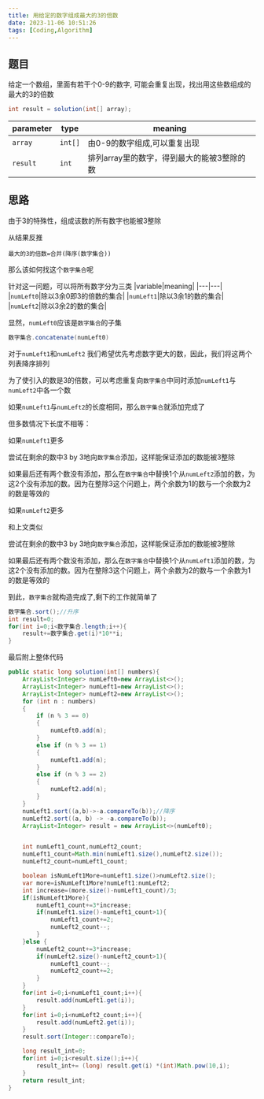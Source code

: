 ```yaml
---
title: 用给定的数字组成最大的3的倍数
date: 2023-11-06 10:51:26
tags: [Coding,Algorithm]
---
```


## 题目

给定一个数组，里面有若干个0-9的数字, 可能会重复出现，找出用这些数组成的最大的3的倍数

```java
int result = solution(int[] array);
```
|parameter|type|meaning|
|---|---|---|
|`array`|`int[]`|由0-9的数字组成,可以重复出现|
|`result`|`int`| 排列array里的数字，得到最大的能被3整除的数|

## 思路

由于3的特殊性，组成该数的所有数字也能被3整除

从结果反推

```
最大的3的倍数=合并(降序(数字集合))
```


那么该如何找这个`数字集合`呢


针对这一问题，可以将所有数字分为三类
|variable|meaning|
|---|---|
|`numLeft0`|除以3余0即3的倍数的集合|
|`numLeft1`|除以3余1的数的集合|
|`numLeft2`|除以3余2的数的集合|

显然，`numLeft0`应该是`数字集合`的子集
```java
数字集合.concatenate(numLeft0)
```
对于`numLeft1`和`numLeft2`
我们希望优先考虑数字更大的数，因此，我们将这两个列表降序排列

为了使引入的数是3的倍数，可以考虑重复向`数字集合`中同时添加`numLeft1`与`numLeft2`中各一个数

如果`numLeft1`与`numLeft2`的长度相同，那么`数字集合`就添加完成了

但多数情况下长度不相等：
    
如果`numLeft1`更多

尝试在剩余的数中3 by 3地向`数字集合`添加，这样能保证添加的数能被3整除

如果最后还有两个数没有添加，那么在`数字集合`中替换1个从`numLeft2`添加的数，为这2个没有添加的数。因为在整除3这个问题上，两个余数为1的数与一个余数为2的数是等效的

如果`numLeft2`更多

和上文类似

尝试在剩余的数中3 by 3地向`数字集合`添加，这样能保证添加的数能被3整除

如果最后还有两个数没有添加，那么在`数字集合`中替换1个从`numLeft1`添加的数，为这2个没有添加的数。因为在整除3这个问题上，两个余数为2的数与一个余数为1的数是等效的

到此，`数字集合`就构造完成了,剩下的工作就简单了

```java
数字集合.sort();//升序
int result=0;
for(int i=0;i<数字集合.length;i++){
    result+=数字集合.get(i)*10**i;
}
```

最后附上整体代码
```java
public static long solution(int[] numbers){
    ArrayList<Integer> numLeft0=new ArrayList<>();
    ArrayList<Integer> numLeft1=new ArrayList<>();
    ArrayList<Integer> numLeft2=new ArrayList<>();
    for (int n : numbers)
    {
        if (n % 3 == 0)
        {
            numLeft0.add(n);
        }
        else if (n % 3 == 1)
        {
            numLeft1.add(n);
        }
        else if (n % 3 == 2)
        {
            numLeft2.add(n);
        }
    }
    numLeft1.sort((a,b)->-a.compareTo(b));//降序
    numLeft2.sort((a, b) -> -a.compareTo(b));
    ArrayList<Integer> result = new ArrayList<>(numLeft0);


    int numLeft1_count,numLeft2_count;
    numLeft1_count=Math.min(numLeft1.size(),numLeft2.size());
    numLeft2_count=numLeft1_count;

    boolean isNumLeft1More=numLeft1.size()>numLeft2.size();
    var more=isNumLeft1More?numLeft1:numLeft2;
    int increase=(more.size()-numLeft1_count)/3;
    if(isNumLeft1More){
        numLeft1_count+=3*increase;
        if(numLeft1.size()-numLeft1_count>1){
            numLeft1_count+=2;
            numLeft2_count--;
        }
    }else {
        numLeft2_count+=3*increase;
        if(numLeft2.size()-numLeft2_count>1){
            numLeft1_count--;
            numLeft2_count+=2;
        }
    }
    for(int i=0;i<numLeft1_count;i++){
        result.add(numLeft1.get(i));
    }
    for(int i=0;i<numLeft2_count;i++){
        result.add(numLeft2.get(i));
    }
    result.sort(Integer::compareTo);

    long result_int=0;
    for(int i=0;i<result.size();i++){
        result_int+= (long) result.get(i) *(int)Math.pow(10,i);
    }
    return result_int;
}

```

